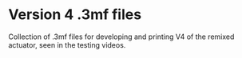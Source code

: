 # Version 4 .3mf files
Collection of .3mf files for developing and printing V4 of the remixed actuator, seen in the testing videos.
